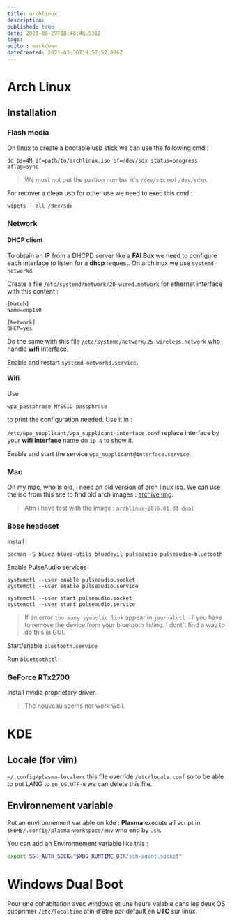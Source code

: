 ```yaml
---
title: archlinux
description: 
published: true
date: 2021-06-29T18:48:48.531Z
tags: 
editor: markdown
dateCreated: 2021-03-30T19:57:52.826Z
---
```


# Arch Linux

## Installation

### Flash media
On linux to create a bootable usb stick we can use the following cmd :

```shell
dd bs=4M if=path/to/archlinux.iso of=/dev/sdx status=progress oflag=sync
```

> We must not put the partion number it's `/dev/sdx` not `/dev/sdxn`.

For recover a clean usb for other use we need to exec this cmd :

```shell
wipefs --all /dev/sdx
```

### Network

#### DHCP client

To obtain an **IP** from a DHCPD server like a **FAI Box** we need to configure each interface to listen for a **dhcp** request. On archlinux we use `systemd-networkd`.

Create a file `/etc/systemd/network/20-wired.network` for ethernet interface with this content :

```
[Match]
Name=enp1s0

[Network]
DHCP=yes
```

Do the same with this file `/etc/systemd/network/25-wireless.network` who handle **wifi** interface.

Enable and restart `systemd-networkd.service`.

#### Wifi

Use
```
wpa_passphrase MYSSID passphrase
```

to print the configuration needed. Use it in :

`/etc/wpa_supplicant/wpa_supplicant-interface.conf` replace interface by your **wifi interface** name do `ip a` to show it.

Enable and start the service `wpa_supplicant@interface.service`.

### Mac

On my mac, who is old, i need an old version of arch linux iso. We can use the iso from this site to find old arch images : [archive img](https://archive.archlinux.org/iso).

> Atm i have test with the image : `archlinux-2016.01.01-dual`


### Bose headeset

Install

`pacman -S bluez bluez-utils bluedevil pulseaudio pulseaudio-bluetooth`

Enable PulseAudio services

```
systemctl --user enable pulseaudio.socket
systemctl --user enable pulseaudio.service

systemctl --user start pulseaudio.socket
systemctl --user start pulseaudio.service
```
> If an error `too many symbolic link` appear in `journalctl -f` you have to remove the device from your bluetooth listing. I dont't find a way to do this in GUI.

Start/enable `bluetooth.service`

Run `bluetoothctl`

### GeForce RTx2700

Install nvidia proprietary driver.
> The nouveau seems not work well.

# KDE

## Locale (for vim)

`~/.config/plasma-localerc` this file override `/etc/locale.conf` so to be able to put LANG to `en_US.UTF-8` we can delete this file.

## Environnement variable

Put an environnement variable on kde : **Plasma** execute all script in `$HOME/.config/plasma-workspace/env` who end by `.sh`.

You can add an Environnement variable like this :

```bash
export SSH_AUTH_SOCK="$XDG_RUNTIME_DIR/ssh-agent.socket"
```

# Windows Dual Boot
Pour une cohabitation avec windows et une heure valable dans les deux OS supprimer `/etc/localtime`  afin d'être par défault en **UTC** sur linux.